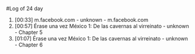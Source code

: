 #Log of 24 day

1. [00:33] m.facebook.com - unknown - m.facebook.com
1. [00:57] Érase una vez México 1: De las cavernas al virreinato - unknown - Chapter 5
1. [01:07] Érase una vez México 1: De las cavernas al virreinato - unknown - Chapter 6
